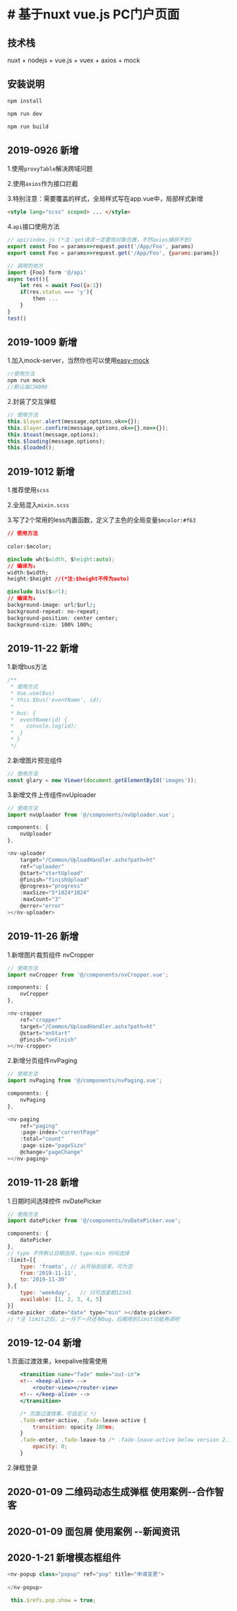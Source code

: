 # # 基于nuxt vue.js PC门户页面

## 技术栈

nuxt + nodejs + vue.js + vuex + axios + mock

## 安装说明

```js
npm install

npm run dev

npm run build
```

## 2019-0926 新增

1.使用`proxyTable`解决跨域问题

2.使用`axios`作为接口拦截

3.特别注意：需要覆盖的样式，全局样式写在app.vue中，局部样式新增
```html
<style lang="scss" scoped> ... </style> 
```
4.`api`接口使用方法
```js
// api/index.js (*注：get请求一定要用对象包裹，不然axios捕获不到)
export const Foo = params=>request.post('/App/Foo', params)
export const Foo = params=>request.get('/App/Foo', {params:params})

// 调用的地方
import {Foo} form '@/api'
async test(){
    let res = await Foo({a:1})
    if(res.status === 'y'){
        then ...
    }
}
test()
```

## 2019-1009 新增

1.加入mock-server，当然你也可以使用[easy-mock](https://www.easy-mock.com)

``` js
//使用方法
npm run mock
//默认端口4000
```

2.封装了交互弹框

``` js
// 使用方法
this.$layer.alert(message,options,ok=>{});
this.$layer.confirm(message,options,ok=>{},no=>{});
this.$toast(message,options);
this.$loading(message,options);
this.$loaded();
```  

## 2019-1012 新增

1.推荐使用`scss`

2.全局混入`mixin.scss`

3.写了2个常用的less内置函数，定义了主色的全局变量`$mcolor:#f63`
  
``` css
// 使用方法
  
color:$mcolor;

@include wh($width, $height:auto);
// 编译为↓
width:$width;
height:$height //(*注:$height不传为auto)

@include bis($url);
// 编译为↓
background-image: url($url);
background-repeat: no-repeat;
background-position: center center;
background-size: 100% 100%;
```

## 2019-11-22 新增
1.新增bus方法

``` js
/**
 * 使用方式
 * Vue.use(Bus)
 * this.$bus('eventName', id);
 * 
 * bus: {
 *  eventName(id) {
 *    console.log(id);
 *  }
 * }
 */
```

2.新增图片预览组件 

``` js
// 使用方法
const glary = new Viewer(document.getElementById('images'));
```

3.新增文件上传组件nvUploader

``` js
// 使用方法
import nvUploader from '@/components/nvUploader.vue';

components: {
    nvUploader
},

<nv-uploader 
    target="/Common/UploadHandler.ashx?path=ht"
    ref="uploader"
    @start="startUpload" 
    @finish="finishUpload" 
    @progress="progress"
    :maxSize="5*1024*1024"
    :maxCount="3"
    @error="error"
></nv-uploader>

```

## 2019-11-26 新增
1.新增图片裁剪组件 nvCropper

``` js
// 使用方法
import nvCropper from '@/components/nvCropper.vue';

components: {
    nvCropper
},

<nv-cropper 
    ref="cropper"
    target="/Common/UploadHandler.ashx?path=ht" 
    @start="onStart" 
    @finish="onFinish"
></nv-cropper>

```

2.新增分页组件nvPaging

``` js
// 使用方法
import nvPaging from '@/components/nvPaging.vue';

components: {
    nvPaging
},

<nv-paging 
    ref="paging"
    :page-index="currentPage" 
    :total="count" 
    :page-size="pageSize" 
    @change="pageChange"
></nv-paging>

```

## 2019-11-28 新增
1.日期时间选择控件 nvDatePicker

``` js
// 使用方法
import datePicker from '@/components/nvDatePicker.vue';

components: {
    datePicker
},
// type 不传默认日期选择，type:min 时间选择
:limit=[{
    type: 'fromto', // 从开始到结束，可为空
    from:'2019-11-11',
    to:'2019-11-30'
},{
    type: 'weekday',   // 只可选星期12345
    available: [1, 2, 3, 4, 5] 
}]
<date-picker :date="date" type="min" ></date-picker>
// *注 limit之后，上一月下一月还有bug，后期用到limit功能再调吧
```

## 2019-12-04 新增
1.页面过渡效果，keepalive按需使用

``` jsx
    <transition name="fade" mode="out-in">
    <!-- <keep-alive> -->
        <router-view></router-view>
    <!-- </keep-alive> -->
    </transition>

    /* 页面过渡效果，可自定义 */
    .fade-enter-active, .fade-leave-active {
        transition: opacity 100ms;
    }
    .fade-enter, .fade-leave-to /* .fade-leave-active below version 2.1.8 */ {
        opacity: 0;
    }
```

2.弹框登录

## 2020-01-09 二维码动态生成弹框 使用案例--合作智客
## 2020-01-09 面包屑 使用案例 --新闻资讯

## 2020-1-21 新增模态框组件
```js
<nv-popup class="popup" ref="pop" title="申请变更">
    
</nv-popup>

 this.$refs.pop.show = true;

```
